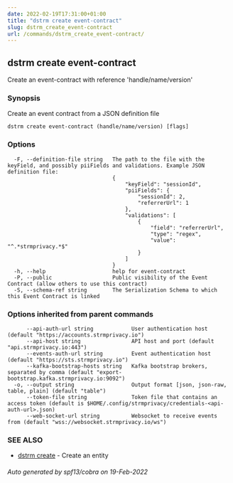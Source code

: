 ```yaml
---
date: 2022-02-19T17:31:00+01:00
title: "dstrm create event-contract"
slug: dstrm_create_event-contract
url: /commands/dstrm_create_event-contract/
---
```

## dstrm create event-contract

Create an event-contract with reference 'handle/name/version'

### Synopsis

Create an event contract from a JSON definition file

```
dstrm create event-contract (handle/name/version) [flags]
```

### Options

```
  -F, --definition-file string   The path to the file with the keyField, and possibly piiFields and validations. Example JSON definition file:
                                 {
                                     "keyField": "sessionId",
                                     "piiFields": {
                                         "sessionId": 2,
                                         "referrerUrl": 1
                                     },
                                     "validations": [
                                         {
                                             "field": "referrerUrl",
                                             "type": "regex",
                                             "value": "^.*strmprivacy.*$"
                                         }
                                     ]
                                 }
  -h, --help                     help for event-contract
  -P, --public                   Public visibility of the Event Contract (allow others to use this contract)
  -S, --schema-ref string        The Serialization Schema to which this Event Contract is linked
```

### Options inherited from parent commands

```
      --api-auth-url string            User authentication host (default "https://accounts.strmprivacy.io")
      --api-host string                API host and port (default "api.strmprivacy.io:443")
      --events-auth-url string         Event authentication host (default "https://sts.strmprivacy.io")
      --kafka-bootstrap-hosts string   Kafka bootstrap brokers, separated by comma (default "export-bootstrap.kafka.strmprivacy.io:9092")
  -o, --output string                  Output format [json, json-raw, table, plain] (default "table")
      --token-file string              Token file that contains an access token (default is $HOME/.config/strmprivacy/credentials-<api-auth-url>.json)
      --web-socket-url string          Websocket to receive events from (default "wss://websocket.strmprivacy.io/ws")
```

### SEE ALSO

* [dstrm create](dstrm_create.md)	 - Create an entity

###### Auto generated by spf13/cobra on 19-Feb-2022
